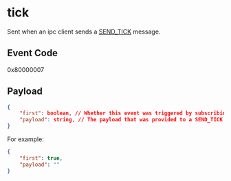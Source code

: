 # tick
Sent when an ipc client sends a [SEND_TICK](../send_tick.md) message.

## Event Code
0x80000007

## Payload
```json
{
    "first": boolean, // Whether this event was triggered by subscribing to the tick events
    "payload": string, // The payload that was provided to a SEND_TICK message, if any. Otherwise an empty string.
}
```

For example:
```json
{
    "first": true,
    "payload": ""
}
```